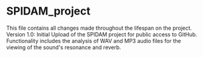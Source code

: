 # SPIDAM_project

This file contains all changes made throughout the lifespan on the project.
Version 1.0: Initial Upload of the SPIDAM project for public access to GitHub. Functionality includes the analysis of WAV and MP3 audio files for the viewing of the sound's resonance and reverb. 
